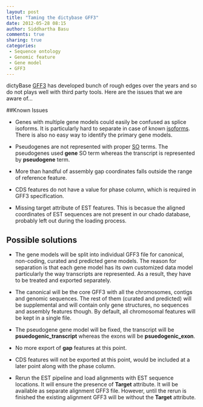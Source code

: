 ```yaml
---
layout: post
title: "Taming the dictybase GFF3"
date: 2012-05-28 08:15
author: Siddhartha Basu
comments: true
sharing: true
categories: 
 - Sequence ontology
 - Genomic feature
 - Gene model
 - GFF3
---
```


dictyBase [GFF3](http://dictybase.org/download/gff3/dicty_gff3.zip) has developed 
bunch of rough edges over the years and so do not plays well with third
party tools. Here are the issues that we are aware of...


##Known Issues

* Genes with multiple gene models could easily be confused as splice isoforms. It is
  particularly hard to separate in case of known
  [isoforms](http://dictybase.org/Downloads/alternative_transcripts.html). There is also
  no easy way to identify the primary gene models.

<!-- more -->

* Pseudogenes are not represented with proper
  [SO](http://www.sequenceontology.org/resources/intro.html) terms. The pseudogenes used
  __gene__ SO term whereas the transcript is represented by __pseudogene__ term. 

* More than handful of assembly gap coordinates falls outside the range of reference
  feature.

* CDS features do not have a value for phase column,  which is required in GFF3
  specification.

* Missing target attribute of EST features. This is becasue the aligned coordinates of EST
	sequences are not present in our chado database,  probably left out during the
	loading process.

## Possible solutions

* The gene models will be split into individual GFF3 file for canonical, non-coding, curated and predicted gene models. 
  The reason for separation is that each gene model has its own customized data model
  particularly the way transcripts are represented. As a result,  they have to be treated
  and exported separately. 
	
*	The canonical will be the core GFF3 with all the chromosomes, contigs and genomic sequences.
	The rest of them (curated and predicted) will be supplemental and will contain only gene
	structures,  no sequences and assembly features though. By default,  all
	chromosomal features will be kept in a single file.

* The pseudogene gene model will be fixed, the transcript will be
	__psuedogenic_transcript__ whereas the exons will be __psuedogenic_exon__.

* No more export of **gap** features at this point. 

* CDS features will not be exported at this point,  would be included at a later point
	along with the phase column.

* Rerun the EST pipeline and load alignments with EST sequence locations. It will ensure
	the presence of __Target__ attribute. It will be available as separate alignment
	GFF3 file. However,  until the rerun is finished the existing alignment GFF3 will be
	without the __Target__ attribute.
